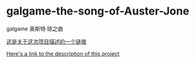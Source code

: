 # galgame-the-song-of-Auster-Jone
galgame 奥斯特·琼之曲

[这是关于这次项目描述的一个链接](https://eggbiscuit.github.io/2022/07/21/C++%E6%B8%B8%E6%88%8F%E8%AF%BE%E8%AE%BE/)

[Here's a link to the description of this project](https://eggbiscuit.github.io/2022/07/21/C++%E6%B8%B8%E6%88%8F%E8%AF%BE%E8%AE%BE/)
